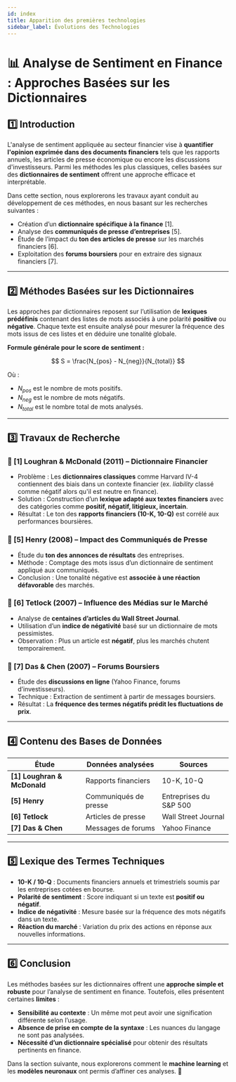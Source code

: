```yaml
---
id: index
title: Apparition des premières technologies
sidebar_label: Évolutions des Technologies
---
```


# 📊 Analyse de Sentiment en Finance : Approches Basées sur les Dictionnaires

## 1️⃣ Introduction
L'analyse de sentiment appliquée au secteur financier vise à **quantifier l'opinion exprimée dans des documents financiers** tels que les rapports annuels, les articles de presse économique ou encore les discussions d'investisseurs. Parmi les méthodes les plus classiques, celles basées sur des **dictionnaires de sentiment** offrent une approche efficace et interprétable.

Dans cette section, nous explorerons les travaux ayant conduit au développement de ces méthodes, en nous basant sur les recherches suivantes :
- Création d’un **dictionnaire spécifique à la finance** [1].
- Analyse des **communiqués de presse d’entreprises** [5].
- Étude de l’impact du **ton des articles de presse** sur les marchés financiers [6].
- Exploitation des **forums boursiers** pour en extraire des signaux financiers [7].

---

## 2️⃣ Méthodes Basées sur les Dictionnaires
Les approches par dictionnaires reposent sur l’utilisation de **lexiques prédéfinis** contenant des listes de mots associés à une polarité **positive** ou **négative**. Chaque texte est ensuite analysé pour mesurer la fréquence des mots issus de ces listes et en déduire une tonalité globale.

**Formule générale pour le score de sentiment :**

$$
S = \frac{N_{pos} - N_{neg}}{N_{total}}
$$

Où :
- $N_{pos}$ est le nombre de mots positifs.
- $N_{neg}$ est le nombre de mots négatifs.
- $N_{total}$ est le nombre total de mots analysés.

---

## 3️⃣ Travaux de Recherche

### 📌 [1] Loughran & McDonald (2011) – Dictionnaire Financier
- Problème : Les **dictionnaires classiques** comme Harvard IV-4 contiennent des biais dans un contexte financier (ex. *liability* classé comme négatif alors qu'il est neutre en finance).
- Solution : Construction d’un **lexique adapté aux textes financiers** avec des catégories comme **positif, négatif, litigieux, incertain**.
- Résultat : Le ton des **rapports financiers (10-K, 10-Q)** est corrélé aux performances boursières.

### 📌 [5] Henry (2008) – Impact des Communiqués de Presse
- Étude du **ton des annonces de résultats** des entreprises.
- Méthode : Comptage des mots issus d’un dictionnaire de sentiment appliqué aux communiqués.
- Conclusion : Une tonalité négative est **associée à une réaction défavorable** des marchés.

### 📌 [6] Tetlock (2007) – Influence des Médias sur le Marché
- Analyse de **centaines d’articles du Wall Street Journal**.
- Utilisation d’un **indice de négativité** basé sur un dictionnaire de mots pessimistes.
- Observation : Plus un article est **négatif**, plus les marchés chutent temporairement.

### 📌 [7] Das & Chen (2007) – Forums Boursiers
- Étude des **discussions en ligne** (Yahoo Finance, forums d’investisseurs).
- Technique : Extraction de sentiment à partir de messages boursiers.
- Résultat : La **fréquence des termes négatifs prédit les fluctuations de prix**.

---

## 4️⃣ Contenu des Bases de Données
| **Étude** | **Données analysées** | **Sources** |
|-----------|----------------------|-------------|
| **[1] Loughran & McDonald** | Rapports financiers | 10-K, 10-Q |
| **[5] Henry** | Communiqués de presse | Entreprises du S&P 500 |
| **[6] Tetlock** | Articles de presse | Wall Street Journal |
| **[7] Das & Chen** | Messages de forums | Yahoo Finance |

---

## 5️⃣ Lexique des Termes Techniques
- **10-K / 10-Q** : Documents financiers annuels et trimestriels soumis par les entreprises cotées en bourse.
- **Polarité de sentiment** : Score indiquant si un texte est **positif ou négatif**.
- **Indice de négativité** : Mesure basée sur la fréquence des mots négatifs dans un texte.
- **Réaction du marché** : Variation du prix des actions en réponse aux nouvelles informations.

---

## 6️⃣ Conclusion
Les méthodes basées sur les dictionnaires offrent une **approche simple et robuste** pour l’analyse de sentiment en finance. Toutefois, elles présentent certaines **limites** :
- **Sensibilité au contexte** : Un même mot peut avoir une signification différente selon l’usage.
- **Absence de prise en compte de la syntaxe** : Les nuances du langage ne sont pas analysées.
- **Nécessité d’un dictionnaire spécialisé** pour obtenir des résultats pertinents en finance.

Dans la section suivante, nous explorerons comment le **machine learning** et les **modèles neuronaux** ont permis d’affiner ces analyses. 🚀
